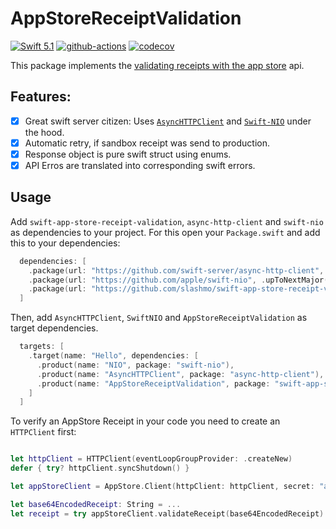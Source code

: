 # AppStoreReceiptValidation

[![Swift 5.1](https://img.shields.io/badge/Swift-5.1-blue.svg)](https://swift.org/download/)
[![github-actions](https://github.com/fabianfett/swift-aws-lambda/workflows/CI/badge.svg)](https://github.com/fabianfett/swift-aws-lambda/actions)
[![codecov](https://codecov.io/gh/fabianfett/swift-app-store-receipt-validation/branch/main/graph/badge.svg)](https://codecov.io/gh/fabianfett/swift-app-store-receipt-validation)

This package implements the [validating receipts with the app store](https://developer.apple.com/library/archive/releasenotes/General/ValidateAppStoreReceipt/Chapters/ValidateRemotely.html#//apple_ref/doc/uid/TP40010573-CH104-SW1) api.

## Features:

- [x] Great swift server citizen: Uses [`AsyncHTTPClient`](https://github.com/swift-server/async-http-client) and [`Swift-NIO`](https://github.com/apple/swift-nio) under the hood.
- [x] Automatic retry, if sandbox receipt was send to production.
- [x] Response object is pure swift struct using enums.
- [x] API Erros are translated into corresponding swift errors.

## Usage

Add `swift-app-store-receipt-validation`, `async-http-client` and `swift-nio` as dependencies to 
your project. For this open your `Package.swift` and add this to your dependencies:

```swift
  dependencies: [
    .package(url: "https://github.com/swift-server/async-http-client", .upToNextMajor(from: "1.1.0")),
    .package(url: "https://github.com/apple/swift-nio", .upToNextMajor(from: "2.14.0")),
    .package(url: "https://github.com/slashmo/swift-app-store-receipt-validation", .upToNextMajor(from: "0.1.0")),
  ]
```
  
Then, add `AsyncHTTPClient`, `SwiftNIO` and `AppStoreReceiptValidation` as target dependencies.

```swift
  targets: [
    .target(name: "Hello", dependencies: [
      .product(name: "NIO", package: "swift-nio"),
      .product(name: "AsyncHTTPClient", package: "async-http-client"),
      .product(name: "AppStoreReceiptValidation", package: "swift-app-store-receipt-validation"),
    ]
  ]
```

To verify an AppStore Receipt in your code you need to create an `HTTPClient` first:

```swift

let httpClient = HTTPClient(eventLoopGroupProvider: .createNew)
defer { try? httpClient.syncShutdown() }

let appStoreClient = AppStore.Client(httpClient: httpClient, secret: "abc123")

let base64EncodedReceipt: String = ...
let receipt = try appStoreClient.validateReceipt(base64EncodedReceipt).wait()
```
